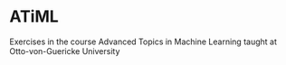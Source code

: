 # ATiML
Exercises in the course Advanced Topics in Machine Learning taught at Otto-von-Guericke University

